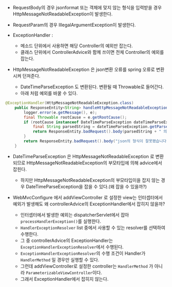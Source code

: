- RequestBody의 경우 jsonformat 또는 객체에 맞지 않는 형식을 입력받을 경우 HttpMessageNotReadableException이 발생한다.
- RequestParam의 경우 IllegalArgumentException이 발생한다.
  
- ExceptionHandler :
  - 메소드 단위에서 사용하면 해당 Controller의 예외만 잡는다.
  - 클래스 단위에서 ControllerAdvice와 함께 쓰이면 전체 Controller의 예외를 잡는다.

- HttpMessageNotReadableException 은 json변환 오류를 spring 오류로 변환시켜 던져준다.
    - DateTimeParseException 도 변환된다. 변환될 때 Throwable로 들어간다.
    - 아래 처럼 예외를 바꿀 수 있다.
```java
@ExceptionHandler(HttpMessageNotReadableException.class)
    public ResponseEntity<String> handleHttpMessageNotReadableException(final HttpMessageNotReadableException e) {
        logger.error(e.getMessage(), e);
        final Throwable rootCause = e.getRootCause();
        if (rootCause instanceof DateTimeParseException dateTimeParseException) {
            final String parsedString = dateTimeParseException.getParsedString();
            return ResponseEntity.badRequest().body(parsedString + " 의 형식이 잘못됐습니다.");
        }
        return ResponseEntity.badRequest().body("json의 형식이 잘못됐습니다.");
    }
```
- DateTimeParseException 은 HttpMessageNotReadableException 로 변환되므로 HttpMessageNotReadableException의 부모타입에 의해 advice에서 잡힌다.
    - 하지만 HttpMessageNotReadableException의 부모타입이을 잡지 않는 경우 DateTimeParseException을 잡을 수 있다.(왜 잡을 수 있을까?)

- WebMvcConfigure 에서 addViewController 로 설정한 view는 인터셉터에서 예외가 발생해도 왜 controllerAdvice의 ExceptionHandler에서 잡히지 않을까?
    - 인터셉터에서 발생한 예외는 dispatcherServlet에서 잡아 `processHandlerException()`를 실행한다.
    - `HandlerExceptionResolver` list 중에서 사용할 수 있는 resolver를 선택하여 수행한다.
    - 그 중 controllerAdvice의 ExceptionHandler는 `ExceptionHandlerExceptionResolver`에서 수행된다.
    - `ExceptionHandlerExceptionResolver`의 수행 조건이 Handler가 `HandlerMethod` 일 경우만 실행할 수 있다.
    - 그런데 addViewController로 설정한 controller는 `HandlerMethod` 가 아니라 `ParameterizableViewController`이다.
    - 그래서 ExceptionHandler에서 잡히지 않는다.